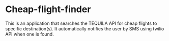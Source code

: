# Cheap-flight-finder
This is an application that searches the TEQUILA API for cheap flights to specific destination(s). It automatically notifies the user by SMS using twilio API when one is found.
